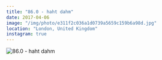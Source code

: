 ```yaml
---
title: "86.0 - haht dahm"
date: 2017-04-06
image: "/img/photo/e311f2c036a1d0739a5659c159b6a98d.jpg"
location: "London, United Kingdom"
instagram: true
---
```


![86.0 - haht dahm](/img/photo/e311f2c036a1d0739a5659c159b6a98d.jpg)
